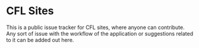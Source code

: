 # CFL Sites

This is a public issue tracker for CFL sites, where anyone can contribute. Any sort of issue with the workflow of the application or suggestions related to it can be added out here.
